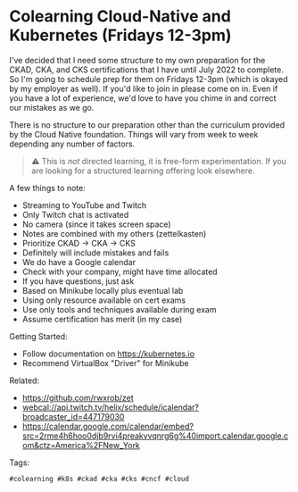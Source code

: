 # Colearning Cloud-Native and Kubernetes (Fridays 12-3pm)

I've decided that I need some structure to my own preparation for the
CKAD, CKA, and CKS certifications that I have until July 2022 to
complete. So I'm going to schedule prep for them on Fridays 12-3pm
(which is okayed by my employer as well). If you'd like to join in
please come on in. Even if you have a lot of experience, we'd love to
have you chime in and correct our mistakes as we go. 

There is no structure to our preparation other than the curriculum
provided by the Cloud Native foundation. Things will vary from week to
week depending any number of factors.

> ⚠️
> This is *not* directed learning, it is free-form experimentation. If
> you are looking for a structured learning offering look elsewhere.

A few things to note:

* Streaming to YouTube and Twitch
* Only Twitch chat is activated
* No camera (since it takes screen space)
* Notes are combined with my others (zettelkasten)
* Prioritize CKAD -> CKA -> CKS
* Definitely will include mistakes and fails
* We do have a Google calendar
* Check with your company, might have time allocated
* If you have questions, just ask
* Based on Minikube locally plus eventual lab
* Using only resource available on cert exams
* Use only tools and techniques available during exam
* Assume certification has merit (in my case)

Getting Started:

* Follow documentation on <https://kubernetes.io>
* Recommend VirtualBox "Driver" for Minikube

Related:

* <https://github.com/rwxrob/zet>
* <webcal://api.twitch.tv/helix/schedule/icalendar?broadcaster_id=447179030>  
* <https://calendar.google.com/calendar/embed?src=2rme4h6hoo0djb9rvi4preakvvqnrg6g%40import.calendar.google.com&ctz=America%2FNew_York>

Tags:

    #colearning #k8s #ckad #cka #cks #cncf #cloud
